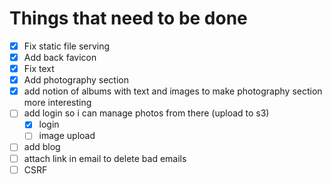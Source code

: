 # Things that need to be done

- [x] Fix static file serving
- [x] Add back favicon
- [x] Fix text
- [x] Add photography section
- [x] add notion of albums with text and images to make photography section more interesting
- [ ] add login so i can manage photos from there (upload to s3)
  - [x] login
  - [ ] image upload
- [ ] add blog
- [ ] attach link in email to delete bad emails
- [ ] CSRF

